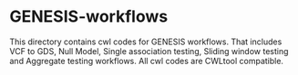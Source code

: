 # GENESIS-workflows
This directory contains cwl codes for GENESIS workflows. That includes VCF to GDS, Null Model, Single association testing, Sliding window testing and Aggregate testing workflows. All cwl codes are CWLtool compatible.
